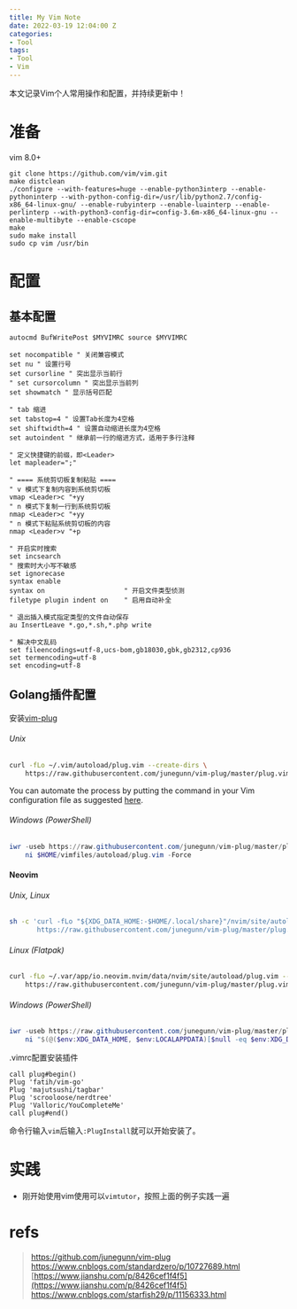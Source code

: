 ```yaml
---
title: My Vim Note
date: 2022-03-19 12:04:00 Z
categories:
- Tool
tags:
- Tool
- Vim
---
```


本文记录Vim个人常用操作和配置，并持续更新中！

# 准备
vim 8.0+
```
git clone https://github.com/vim/vim.git
make distclean
./configure --with-features=huge --enable-python3interp --enable-pythoninterp --with-python-config-dir=/usr/lib/python2.7/config-x86_64-linux-gnu/ --enable-rubyinterp --enable-luainterp --enable-perlinterp --with-python3-config-dir=config-3.6m-x86_64-linux-gnu --enable-multibyte --enable-cscope   
make
sudo make install
sudo cp vim /usr/bin
```

# 配置
## 基本配置
```
autocmd BufWritePost $MYVIMRC source $MYVIMRC

set nocompatible " 关闭兼容模式
set nu " 设置行号
set cursorline " 突出显示当前行
" set cursorcolumn " 突出显示当前列
set showmatch " 显示括号匹配

" tab 缩进
set tabstop=4 " 设置Tab长度为4空格
set shiftwidth=4 " 设置自动缩进长度为4空格
set autoindent " 继承前一行的缩进方式，适用于多行注释

" 定义快捷键的前缀，即<Leader>
let mapleader=";" 

" ==== 系统剪切板复制粘贴 ====
" v 模式下复制内容到系统剪切板
vmap <Leader>c "+yy
" n 模式下复制一行到系统剪切板
nmap <Leader>c "+yy
" n 模式下粘贴系统剪切板的内容
nmap <Leader>v "+p

" 开启实时搜索
set incsearch
" 搜索时大小写不敏感
set ignorecase
syntax enable
syntax on                    " 开启文件类型侦测
filetype plugin indent on    " 启用自动补全

" 退出插入模式指定类型的文件自动保存
au InsertLeave *.go,*.sh,*.php write

" 解决中文乱码
set fileencodings=utf-8,ucs-bom,gb18030,gbk,gb2312,cp936
set termencoding=utf-8
set encoding=utf-8
```

## Golang插件配置
安装[vim-plug](https://github.com/junegunn/vim-plug)
###### Unix

```sh
curl -fLo ~/.vim/autoload/plug.vim --create-dirs \
    https://raw.githubusercontent.com/junegunn/vim-plug/master/plug.vim
```

You can automate the process by putting the command in your Vim configuration
file as suggested [here][auto].

[auto]: https://github.com/junegunn/vim-plug/wiki/tips#automatic-installation

###### Windows (PowerShell)

```powershell
iwr -useb https://raw.githubusercontent.com/junegunn/vim-plug/master/plug.vim |`
    ni $HOME/vimfiles/autoload/plug.vim -Force
```

#### Neovim

###### Unix, Linux

```sh
sh -c 'curl -fLo "${XDG_DATA_HOME:-$HOME/.local/share}"/nvim/site/autoload/plug.vim --create-dirs \
       https://raw.githubusercontent.com/junegunn/vim-plug/master/plug.vim'
```

###### Linux (Flatpak)

```sh
curl -fLo ~/.var/app/io.neovim.nvim/data/nvim/site/autoload/plug.vim --create-dirs \
    https://raw.githubusercontent.com/junegunn/vim-plug/master/plug.vim
```

###### Windows (PowerShell)

```powershell
iwr -useb https://raw.githubusercontent.com/junegunn/vim-plug/master/plug.vim |`
    ni "$(@($env:XDG_DATA_HOME, $env:LOCALAPPDATA)[$null -eq $env:XDG_DATA_HOME])/nvim-data/site/autoload/plug.vim" -Force
```

.vimrc配置安装插件
```
call plug#begin()
Plug 'fatih/vim-go'
Plug 'majutsushi/tagbar'
Plug 'scrooloose/nerdtree'
Plug 'Valloric/YouCompleteMe'
call plug#end()
```

命令行输入`vim`后输入`:PlugInstall`就可以开始安装了。

# 实践
- 刚开始使用vim使用可以`vimtutor`，按照上面的例子实践一遍


# refs
> [https://github.com/junegunn/vim-plug
](https://github.com/junegunn/vim-plug)  
> [https://www.cnblogs.com/standardzero/p/10727689.html
](https://www.cnblogs.com/standardzero/p/10727689.html)  
> [https://www.jianshu.com/p/8426cef1f4f5](https://www.jianshu.com/p/8426cef1f4f5)  
> [https://www.cnblogs.com/starfish29/p/11156333.html
](https://www.cnblogs.com/starfish29/p/11156333.html)
